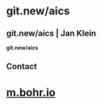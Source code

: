 # git.new/aics
## git.new/aics | Jan Klein
**git.new/aics**
## Contact
# [m.bohr.io](https://m.bohr.io/)

